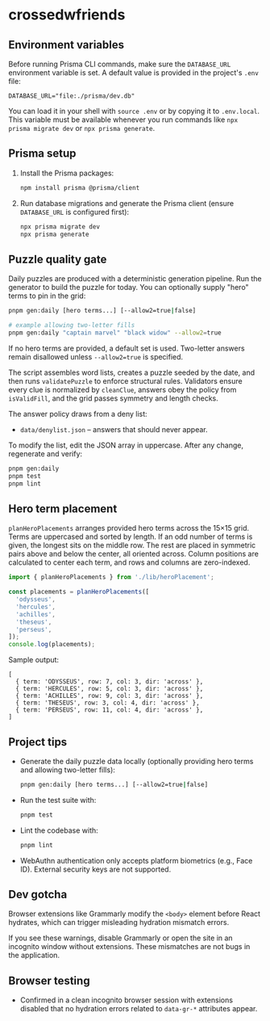 # crossedwfriends

## Environment variables

Before running Prisma CLI commands, make sure the `DATABASE_URL` environment variable is set. A default value is provided in the project's `.env` file:

```
DATABASE_URL="file:./prisma/dev.db"
```

You can load it in your shell with `source .env` or by copying it to `.env.local`. This variable must be available whenever you run commands like `npx prisma migrate dev` or `npx prisma generate`.

## Prisma setup

1. Install the Prisma packages:

   ```bash
   npm install prisma @prisma/client
   ```

2. Run database migrations and generate the Prisma client (ensure `DATABASE_URL` is configured first):

   ```bash
   npx prisma migrate dev
   npx prisma generate
   ```

## Puzzle quality gate

Daily puzzles are produced with a deterministic generation pipeline.
Run the generator to build the puzzle for today. You can optionally supply
"hero" terms to pin in the grid:

```bash
pnpm gen:daily [hero terms...] [--allow2=true|false]

# example allowing two-letter fills
pnpm gen:daily "captain marvel" "black widow" --allow2=true
```

If no hero terms are provided, a default set is used. Two-letter answers
remain disallowed unless `--allow2=true` is specified.

The script assembles word lists, creates a puzzle seeded by the date,
and then runs `validatePuzzle` to enforce structural rules. Validators
ensure every clue is normalized by `cleanClue`, answers obey the policy
from `isValidFill`, and the grid passes symmetry and length checks.

The answer policy draws from a deny list:

- `data/denylist.json` – answers that should never appear.

To modify the list, edit the JSON array in uppercase. After any change,
regenerate and verify:

```bash
pnpm gen:daily
pnpm test
pnpm lint
```

## Hero term placement

`planHeroPlacements` arranges provided hero terms across the 15×15 grid.
Terms are uppercased and sorted by length. If an odd number of terms is
given, the longest sits on the middle row. The rest are placed in symmetric
pairs above and below the center, all oriented across. Column positions are
calculated to center each term, and rows and columns are zero-indexed.

```ts
import { planHeroPlacements } from './lib/heroPlacement';

const placements = planHeroPlacements([
  'odysseus',
  'hercules',
  'achilles',
  'theseus',
  'perseus',
]);
console.log(placements);
```

Sample output:

```text
[
  { term: 'ODYSSEUS', row: 7, col: 3, dir: 'across' },
  { term: 'HERCULES', row: 5, col: 3, dir: 'across' },
  { term: 'ACHILLES', row: 9, col: 3, dir: 'across' },
  { term: 'THESEUS', row: 3, col: 4, dir: 'across' },
  { term: 'PERSEUS', row: 11, col: 4, dir: 'across' },
]
```

## Project tips

- Generate the daily puzzle data locally (optionally providing hero terms and allowing two-letter fills):

  ```bash
  pnpm gen:daily [hero terms...] [--allow2=true|false]
  ```

- Run the test suite with:

  ```bash
  pnpm test
  ```

- Lint the codebase with:
  
  ```bash
  pnpm lint
  ```

- WebAuthn authentication only accepts platform biometrics (e.g., Face ID).
  External security keys are not supported.

## Dev gotcha

Browser extensions like Grammarly modify the `<body>` element before React hydrates, which can trigger misleading hydration mismatch errors.

If you see these warnings, disable Grammarly or open the site in an incognito window without extensions. These mismatches are not bugs in the application.

## Browser testing

- Confirmed in a clean incognito browser session with extensions disabled that no hydration errors related to `data-gr-*` attributes appear.
